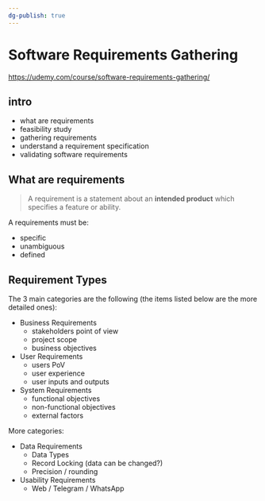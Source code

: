 ```yaml
---
dg-publish: true
---
```

# Software Requirements Gathering

<https://udemy.com/course/software-requirements-gathering/>

## intro

- what are requirements
- feasibility study
- gathering requirements
- understand a requirement specification
- validating software requirements


## What are requirements

> A requirement is a statement about an **intended product** which specifies a feature or ability.

A requirements must be:

- specific
- unambiguous
- defined

## Requirement Types

The 3 main categories are the following (the items listed below are the more detailed ones):

- Business Requirements
    - stakeholders point of view
    - project scope
    - business objectives
- User Requirements
    - users PoV
    - user experience
    - user inputs and outputs
- System Requirements
    - functional objectives
    - non-functional objectives
    - external factors

More categories:

- Data Requirements
    - Data Types
    - Record Locking (data can be changed?)
    - Precision / rounding
- Usability Requirements
    - Web / Telegram / WhatsApp

